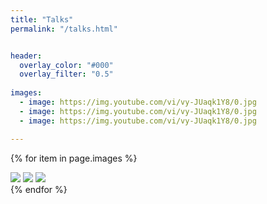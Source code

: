 ```yaml
---
title: "Talks"
permalink: "/talks.html"


header:
  overlay_color: "#000"
  overlay_filter: "0.5"
  
images:
  - image: https://img.youtube.com/vi/vy-JUaqk1Y8/0.jpg
  - image: https://img.youtube.com/vi/vy-JUaqk1Y8/0.jpg
  - image: https://img.youtube.com/vi/vy-JUaqk1Y8/0.jpg

---
```



{% for item in page.images %}
<div class="lightbox" id="lightbox{{ forloop.index }}">
  <div class="table">
    <div class="table-cell">
      <img class="close" src="/img/close.svg" />
      <img class="next" src="/img/next.svg" />
      <img class="prev" src="/img/prev.svg" />
      <div class="item" style="background: url('{{ item.image }}') center center no-repeat; background-size: cover;">
      </div>
    </div>
  </div>
</div>
{% endfor %}
